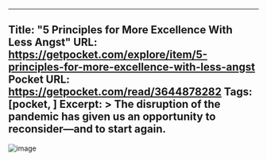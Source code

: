 
---
Title: "5 Principles for More Excellence With Less Angst"
URL: https://getpocket.com/explore/item/5-principles-for-more-excellence-with-less-angst
Pocket URL: https://getpocket.com/read/3644878282
Tags: [pocket, ]
Excerpt: >
    The disruption of the pandemic has given us an opportunity to reconsider—and to start again.
---

![image](https://pocket-syndicated-images.s3.amazonaws.com/62b2321a5fb2d.png)
